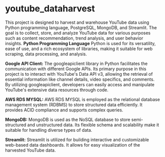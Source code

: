 # youtube_dataharvest
This project is designed to harvest and warehouse YouTube data using Python programming language, PostgreSQL, MongoDB, and Streamlit. The goal is to collect, store, and analyze YouTube data for various purposes such as content recommendation, trend analysis, and user behavior insights.
**Python Programming Language**
Python is used for its versatility, ease of use, and a rich ecosystem of libraries, making it suitable for web scraping, data processing, and analysis.

**Google API Client:**
The googleapiclient library in Python facilitates the communication with different Google APIs. Its primary purpose in this project is to interact with YouTube's Data API v3, allowing the retrieval of essential information like channel details, video specifics, and comments. By utilizing googleapiclient, developers can easily access and manipulate YouTube's extensive data resources through code.

**AWS RDS MYSQL:** 
AWS RDS MYSQL is employed as the relational database management system (RDBMS) to store structured data efficiently. It provides ACID compliance and supports complex queries.

**MongoDB:** 
MongoDB is used as the NoSQL database to store semi-structured and unstructured data. Its flexible schema and scalability make it suitable for handling diverse types of data.

**Streamlit:**
Streamlit is utilized for building interactive and customizable web-based data dashboards. It allows for easy visualization of the harvested YouTube data.
